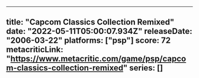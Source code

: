 
---
title: "Capcom Classics Collection Remixed"
date: "2022-05-11T05:00:07.934Z"
releaseDate: "2006-03-22"
platforms: ["psp"]
score: 72
metacriticLink: "https://www.metacritic.com/game/psp/capcom-classics-collection-remixed"
series: []
---
